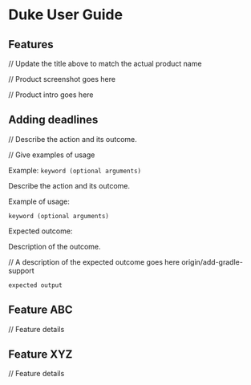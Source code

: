 # Duke User Guide

## Features

// Update the title above to match the actual product name

// Product screenshot goes here

// Product intro goes here

## Adding deadlines

// Describe the action and its outcome.

// Give examples of usage

Example: `keyword (optional arguments)`

Describe the action and its outcome.

Example of usage:

`keyword (optional arguments)`

Expected outcome:

Description of the outcome.

// A description of the expected outcome goes here
origin/add-gradle-support

```
expected output
```

## Feature ABC

// Feature details

## Feature XYZ

// Feature details